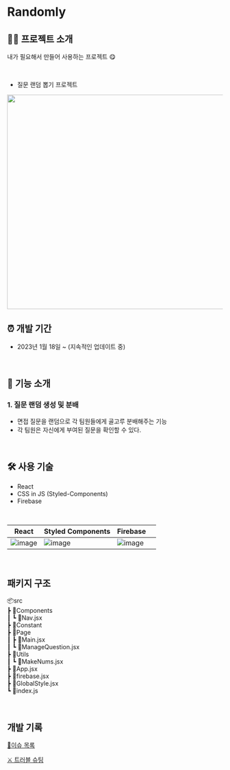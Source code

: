 # Randomly

## 🧑‍💻 프로젝트 소개

내가 필요해서 만들어 사용하는 프로젝트 😋

<br>

- 질문 랜덤 뽑기 프로젝트

<img src="https://user-images.githubusercontent.com/81623931/214259719-a4087bad-b6fb-4060-85c9-3fefcebcca4e.png" width="700" height="500"/>
  
  <br>
  
 ## ⏰ 개발 기간
 
 - 2023년 1월 18일 ~ (지속적인 업데이트 중)
  
  <br>

## 🎰 기능 소개

### 1. 질문 랜덤 생성 및 분배

- 면접 질문을 랜덤으로 각 팀원들에게 골고루 분배해주는 기능
- 각 팀원은 자신에게 부여된 질문을 확인할 수 있다.

<br>

## 🛠️ 사용 기술

- React
- CSS in JS (Styled-Components)
- Firebase

<br>

| React                                                                                                           | Styled Components                                                                                               | Firebase                                                                                                        |     |
| --------------------------------------------------------------------------------------------------------------- | --------------------------------------------------------------------------------------------------------------- | --------------------------------------------------------------------------------------------------------------- | --- |
| ![image](https://user-images.githubusercontent.com/81623931/214251396-cfc402d0-7913-4bba-8684-036007cab92d.png) | ![image](https://user-images.githubusercontent.com/81623931/214252351-43963dc8-b21b-43c1-b511-bbaf8cdbb6b9.png) | ![image](https://user-images.githubusercontent.com/81623931/214251466-778569a2-fc98-430a-a097-c16836fd599a.png) |     |

<br>

## 패키지 구조

📦src<br>
┣ 📂Components<br>
┃ ┗ 📜Nav.jsx<br>
┣ 📂Constant<br>
┣ 📂Page<br>
┃ ┣ 📜Main.jsx<br>
┃ ┗ 📜ManageQuestion.jsx<br>
┣ 📂Utils<br>
┃ ┗ 📜MakeNums.jsx<br>
┣ 📜App.jsx<br>
┣ 📜firebase.jsx<br>
┣ 📜GlobalStyle.jsx<br>
┗ 📜index.js<br>

<br>

## 개발 기록

[📜이슈 목록](https://github.com/soohyun-dev/Randomly/issues?q=is%3Aissue+is%3Aclosed)

[⚔️ 트러블 슈팅](https://github.com/soohyun-dev/Randomly/wiki/%ED%8A%B8%EB%9F%AC%EB%B8%94-%EC%8A%88%ED%8C%85)

<br>
